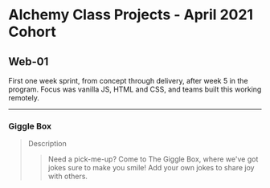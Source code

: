 # Alchemy Class Projects - April 2021 Cohort

## Web-01

First one week sprint, from concept through delivery, after week 5 in the program. Focus was vanilla JS, HTML and CSS, and teams built this working remotely.

---

### Giggle Box

> Description
>
> > Need a pick-me-up? Come to The Giggle Box, where we've got jokes sure to make you smile! Add your own jokes to share joy with others.
